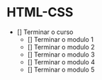 # HTML-CSS
 
- [] Terminar o curso
    - [] Terminar o modulo 1
    - [] Terminar o modulo 2
    - [] Terminar o modulo 3
    - [] Terminar o modulo 4
    - [] Terminar o modulo 5